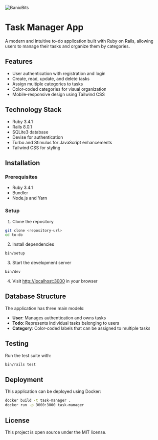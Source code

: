 ![BanioBits](https://www.baniobits.dev/BanioBits.png)

# Task Manager App

A modern and intuitive to-do application built with Ruby on Rails, allowing users to manage their tasks and organize them by categories.

## Features

- User authentication with registration and login
- Create, read, update, and delete tasks
- Assign multiple categories to tasks
- Color-coded categories for visual organization
- Mobile-responsive design using Tailwind CSS

## Technology Stack

- Ruby 3.4.1
- Rails 8.0.1
- SQLite3 database
- Devise for authentication
- Turbo and Stimulus for JavaScript enhancements
- Tailwind CSS for styling

## Installation

### Prerequisites

- Ruby 3.4.1
- Bundler
- Node.js and Yarn

### Setup

1. Clone the repository

```bash
git clone <repository-url>
cd to-do
```

2. Install dependencies

```bash
bin/setup
```

3. Start the development server

```bash
bin/dev
```

4. Visit <http://localhost:3000> in your browser

## Database Structure

The application has three main models:

- **User**: Manages authentication and owns tasks
- **Todo**: Represents individual tasks belonging to users
- **Category**: Color-coded labels that can be assigned to multiple tasks

## Testing

Run the test suite with:

```bash
bin/rails test
```

## Deployment

This application can be deployed using Docker:

```bash
docker build -t task-manager .
docker run -p 3000:3000 task-manager
```

## License

This project is open source under the MIT license.

